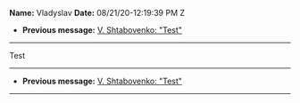 **Name:** Vladyslav
**Date:** 08/21/20-12:19:39 PM Z

  - **Previous message:** [V. Shtabovenko: "Test"](1611.html)

-----

Test  

-----

  - **Previous message:** [V. Shtabovenko: "Test"](1611.html)

-----

